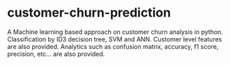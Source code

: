 # customer-churn-prediction
A Machine learning based approach on customer churn analysis in python.
Classification by ID3 decision tree, SVM and ANN.
Customer level features are also provided.
Analytics such as confusion matrix, accuracy, f1 score, precision, etc... are also provided.
